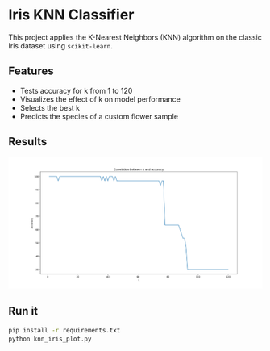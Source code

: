 # Iris KNN Classifier

This project applies the K-Nearest Neighbors (KNN) algorithm on the classic Iris dataset using `scikit-learn`.

## Features

- Tests accuracy for k from 1 to 120
- Visualizes the effect of k on model performance
- Selects the best k
- Predicts the species of a custom flower sample

## Results

![Plot showing Accuracy vs K](plot.png)

## Run it

```bash
pip install -r requirements.txt
python knn_iris_plot.py
